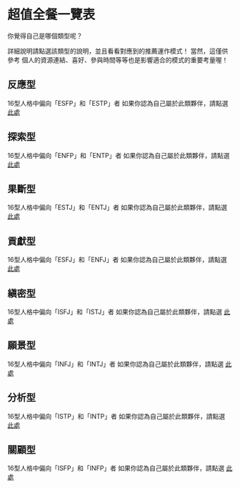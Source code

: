 # 超值全餐一覽表

你覺得自己是哪個類型呢？

詳細說明請點選該類型的說明，並且看看對應到的推薦運作模式！
當然，這僅供參考
個人的資源連結、喜好、參與時間等等也是影響適合的模式的重要考量喔！

## 反應型
16型人格中偏向「ESFP」和「ESTP」者
如果你認為自己屬於此類夥伴，請點選 [此處](https://github.com/KCTsengxzxg/eyyac3WS1/blob/main/1.md)

## 探索型
16型人格中偏向「ENFP」和「ENTP」者
如果你認為自己屬於此類夥伴，請點選 [此處]()
## 果斷型
16型人格中偏向「ESTJ」和「ENTJ」者
如果你認為自己屬於此類夥伴，請點選 [此處]()
## 貢獻型
16型人格中偏向「ESFJ」和「ENFJ」者
如果你認為自己屬於此類夥伴，請點選 [此處]()
## 縝密型
16型人格中偏向「ISFJ」和「ISTJ」者
如果你認為自己屬於此類夥伴，請點選 [此處]()
## 願景型
16型人格中偏向「INFJ」和「INTJ」者
如果你認為自己屬於此類夥伴，請點選 [此處]()
## 分析型
16型人格中偏向「ISTP」和「INTP」者
如果你認為自己屬於此類夥伴，請點選 [此處]()
## 關顧型
16型人格中偏向「ISFP」和「INFP」者
如果你認為自己屬於此類夥伴，請點選 [此處]()
